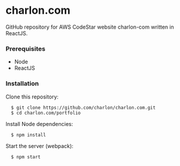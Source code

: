 # charlon.com
GitHub repository for AWS CodeStar website charlon-com written in ReactJS.

### Prerequisites
* Node
* ReactJS

### Installation

Clone this repository:
```
  $ git clone https://github.com/charlon/charlon.com.git
  $ cd charlon.com/portfolio
```

Install Node dependencies:
```
  $ npm install
```
Start the server (webpack):
```
  $ npm start
```
